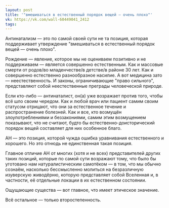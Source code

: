 ```yaml
---
layout: post
title: '"вмешиваться в естественный порядок вещей — очень плохо"'
vk: https://vk.com/wall-60449041_2412
tags:
---
```

Антинатализм — это по самой своей сути не та позиция, которая поддерживает утверждение "вмешиваться в естественный порядок вещей — очень плохо". 

Рождение — явление, которое мы не оцениваем позитивно и не поддерживаем — является совершенно естественным. Как и массовые смерти от родов/во младенчестве/в детстве/в районе 30 лет. Как и совершенно естественно разнообразное насилие. А вот медицина зато — неестественность. И законы, ограничивающие "право сильного", представляют собой неестественные преграды человеческой природе.

Если кто-либо — антинаталист, он(а) уже возражает против того, чтобы всё шло своим чередом. Как и любой врач или пациент самим своим статусом отрицают, что они за естественное течение и распространение болезней. Как и все, кто возмущён злоупотреблениями и беззакониями, самим этим возмущением показывают, что не считают, будто бы естественно-доисторический порядок вещей составляет для них особенное благо.

АН — это позиция, которой чужда ошибка уравнивания естественного и хорошего. Но это отнюдь не единственная такая позиция. 

Главное отличие АН от многих (хотя и не всех) представителей других таких позиций, которые по самой сути возражают тому, что было бы уготовано нам натуралистическим самотёком — в том, что мы обычно сознаём, насколько бессмысленно молиться на безразличную изуверскую живодёрню, которую представляет собой Вселенная и, в частности, её отдельные локации в их естественном состоянии. 

Ощущающие существа — вот главное, что имеет этическое значение.

Всё остальное — только второстепенность.